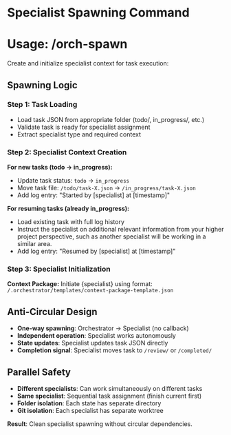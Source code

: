 # Specialist Spawning Command
# Usage: /orch-spawn <task-id> <specialist-type>

Create and initialize specialist context for task execution:

## Spawning Logic

### Step 1: Task Loading
- Load task JSON from appropriate folder (todo/, in_progress/, etc.)
- Validate task is ready for specialist assignment
- Extract specialist type and required context

### Step 2: Specialist Context Creation
**For new tasks (todo → in_progress):**
- Update task status: `todo` → `in_progress`
- Move task file: `/todo/task-X.json` → `/in_progress/task-X.json`
- Add log entry: "Started by [specialist] at [timestamp]"

**For resuming tasks (already in_progress):**
- Load existing task with full log history
- Instruct the specialist on additional relevant information from your higher project perspective, such as another specialist will be working in a similar area.
- Add log entry: "Resumed by [specialist] at [timestamp]"

### Step 3: Specialist Initialization
**Context Package:**
Initiate {specialist} using format:
`/.orchestrator/templates/context-package-template.json`



## Anti-Circular Design
- **One-way spawning**: Orchestrator → Specialist (no callback)
- **Independent operation**: Specialist works autonomously
- **State updates**: Specialist updates task JSON directly
- **Completion signal**: Specialist moves task to `/review/` or `/completed/`

## Parallel Safety
- **Different specialists**: Can work simultaneously on different tasks
- **Same specialist**: Sequential task assignment (finish current first)
- **Folder isolation**: Each state has separate directory
- **Git isolation**: Each specialist has separate worktree

**Result**: Clean specialist spawning without circular dependencies.